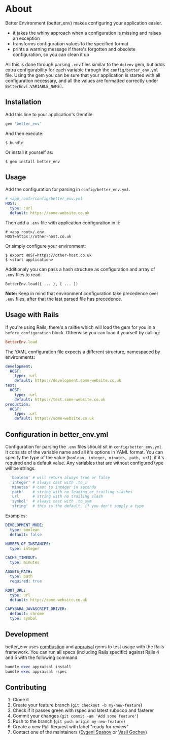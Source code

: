 # About

Better Environment (better_env) makes configuring your application easier.
- it takes the whiny approach when a configuration is missing and raises an exception
- transforms configuration values to the specified format
- prints a warning message if there's forgotten and obsolete configuration, so you can clean it up

All this is done through parsing `.env` files similar to the `dotenv` gem, but adds extra configurability for each variable through the `config/better_env.yml` file.
Using the gem you can be sure that your application is started with all configuration necessary, and all the values are formatted correctly under ```BetterEnv[:VARIABLE_NAME]```.

## Installation

Add this line to your application's Gemfile:

```ruby
gem 'better_env'
```

And then execute:

    $ bundle

Or install it yourself as:

    $ gem install better_env


## Usage

Add the configuration for parsing in `config/better_env.yml`.

```yaml
# <app_root>/config/better_env.yml
HOST:
  type: :url
  default: https://some-website.co.uk
```

Then add a `.env` file with application configuration in it:
```
# <app_root>/.env
HOST=https://other-host.co.uk
```

Or simply configure your environment:
```
$ export HOST=https://other-host.co.uk
$ <start application>
```

Additionaly you can pass a hash structure as configuration and array of `.env` files to read.
```
BetterEnv.load({ ... }, [ ... ])
```

**Note:** Keep in mind that environment configuration take precedence over `.env` files, after that the last parsed file has precedence.

## Usage with Rails

If you're using Rails, there's a railtie which will load the gem for you in a `before_configuration` block. Otherwise you can load it yourself by calling:
```ruby
BetterEnv.load
```

The YAML configuration file expects a different structure, namespaced by environments:
```yaml
development:
  HOST:
    type: :url
    default: https://development.some-website.co.uk
test:
  HOST:
    type: :url
    default: https://test.some-website.co.uk
production:
  HOST:
    type: :url
    default: https://some-website.co.uk

```

## Configuration in better_env.yml

Configuration for parsing the `.env` files should sit in `config/better_env.yml`. It consists of the variable name and all it's options in YAML format.
You can specify the type of the value (`boolean, integer, minutes, path, url`), if it's required and a default value. Any variables that are without configured type will be strings.

```ruby
  'boolean' # will return always true or false
  'integer' # always cast with .to_i
  'minutes' # cast to integer in seconds
  'path'    # string with no leading or trailing slashes
  'url'     # string with no trailing slash
  'symbol'  # always cast with .to_sym
  'string'  # this is the default, if you don't supply a type
```

Examples:

```yaml
DEVELOPMENT_MODE:
  type: boolean
  default: false

NUMBER_OF_INSTANCES:
  type: integer

CACHE_TIMEOUT:
  type: minutes

ASSETS_PATH:
  type: path
  required: true

ROOT_URL:
  type: url
  default: http://some-website.co.uk

CAPYBARA_JAVASCRIPT_DRIVER:
  default: chrome
  type: symbol
```

## Development

better_env uses [combustion](https://github.com/pat/combustion) and [appraisal](https://github.com/thoughtbot/appraisal) gems to test usage with the Rails framework. You can run all specs (including Rails specific) against Rails 4 and 5 with the following command:

```ruby
bundle exec appraisal install
bundle exec appraisal rspec
```

## Contributing

1. Clone it
2. Create your feature branch (`git checkout -b my-new-feature`)
3. Check if it passes green with rspec and latest rubocop and fasterer
4. Commit your changes (`git commit -am 'Add some feature'`)
5. Push to the branch (`git push origin my-new-feature`)
6. Create a new Pull Request with label "ready for review"
7. Contact one of the maintainers ([Evgeni Spasov](https://github.com/evgenispasov-which) or [Vasil Gochev](https://github.com/vasil-gochev))
